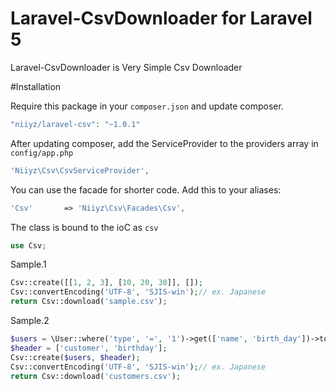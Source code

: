 # Laravel-CsvDownloader for Laravel 5

Laravel-CsvDownloader is Very Simple Csv Downloader

#Installation

Require this package in your `composer.json` and update composer.

```php
"niiyz/laravel-csv": "~1.0.1"
```

After updating composer, add the ServiceProvider to the providers array in `config/app.php`

```php
'Niiyz\Csv\CsvServiceProvider',
```

You can use the facade for shorter code. Add this to your aliases:

```php
'Csv'       => 'Niiyz\Csv\Facades\Csv',
```

The class is bound to the ioC as `csv`

```php
use Csv;
```

Sample.1
```php
Csv::create([[1, 2, 3], [10, 20, 30]], []);
Csv::convertEncoding('UTF-8', 'SJIS-win');// ex. Japanese
return Csv::download('sample.csv');
```

Sample.2
```php
$users = \User::where('type', '=', '1')->get(['name', 'birth_day'])->toArray();// from DB
$header = ['customer', 'birthday'];
Csv::create($users, $header);
Csv::convertEncoding('UTF-8', 'SJIS-win');// ex. Japanese
return Csv::download('customers.csv');
```
